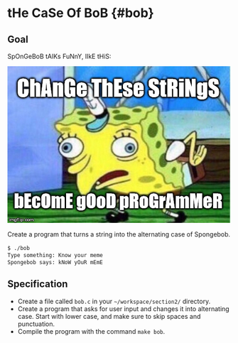 # tHe CaSe Of BoB {#bob}

## Goal

SpOnGeBoB tAlKs FuNnY, lIkE tHiS:

![](bob.jpg)

Create a program that turns a string into the alternating case of Spongebob.

    $ ./bob
    Type something: Know your meme
    Spongebob says: kNoW yOuR mEmE


## Specification
- Create a file called `bob.c` in your `~/workspace/section2/` directory.
- Create a program that asks for user input and changes it into alternating case. Start with lower case, and make sure to skip spaces and punctuation.
- Compile the program with the command `make bob`.
